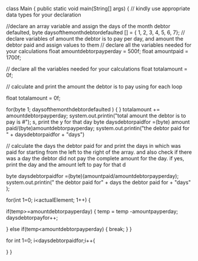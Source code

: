 class Main {
  public static void main(String[] args) {
   // kindly use appropriate data types for your declaration
   
   //declare an array variable and assign the days of the month debtor defaulted,
   byte daysofthemonthdebtordefaulted [] = { 1, 2, 3, 4, 5, 6, 7};
   // declare variables of amount the debtor is to pay per day, and amount the debtor paid and assign values to them
   // declare all the variables needed for your calculations
       float amountdebtorpayperday = 500f;
       float amountpaid = 1700f;
   
   
   // declare all the variables needed for your calculations 
   float totalamount = 0f;
   
   // calculate and print the amount the debtor is to pay using for each loop
  
   float totalamount = 0f;
  
   for(byte 1; daysofthemonthdebtordefaulted ) {
   }
   totalamount += amountdebtorpayperday;
  system.out.printin("total amount the debtor is to pay is #");
  s, print the y for that day 
   byte daysdebtorpaidfor =(byte) amount paid/(byte)amountdebtorpayperday;
   system.out.printin("the debtor paid for " + daysdebtorpaidfor + "days")
    
   // calculate the days the debtor paid for and print the days in which was paid for starting from the left to the right of the array. and also check if there was a day the debtor did not pay the complete amount for the day. if yes, print the day and the amount left to pay for that d

byte daysdebtorpaidfor =(byte)(amountpaid/amountdebtorpayperday);
system.out.printin(" the debtor paid for" + days the debtor paid for + "days" );

for(int 1=0; i<actualElement; 1++) {
  
  if(temp>=amountdebtorpayperday) {
   temp = temp -amountpayperday;
   daysdebtorpayfor++;
   
  }
  else if(temp<amountdebtorpayperday) {
    break;
  }
}

for int 1=0; i<daysdebtorpaidfor;i++{
  
} 
}
